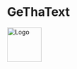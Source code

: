 # GeThaText
<div style="width:100%;margin:auto;">
 <img src="frontend/gui/public/artificial-logo.ico" alt="Logo" width="80" height="80">
</div>
